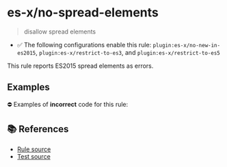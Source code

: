 # es-x/no-spread-elements
> disallow spread elements

- ✅ The following configurations enable this rule: `plugin:es-x/no-new-in-es2015`, `plugin:es-x/restrict-to-es3`, and `plugin:es-x/restrict-to-es5`

This rule reports ES2015 spread elements as errors.

## Examples

⛔ Examples of **incorrect** code for this rule:

<eslint-playground type="bad" code="/*eslint es-x/no-spread-elements: error */
const a1 = [1, 2, ...array]
foo(...a, ...b)
" />

## 📚 References

- [Rule source](https://github.com/ota-meshi/eslint-plugin-es-x/blob/master/lib/rules/no-spread-elements.js)
- [Test source](https://github.com/ota-meshi/eslint-plugin-es-x/blob/master/tests/lib/rules/no-spread-elements.js)
